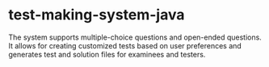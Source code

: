 # test-making-system-java
The system supports multiple-choice questions and open-ended questions. It allows for creating customized tests based on user preferences and generates test and solution files for examinees and testers.
